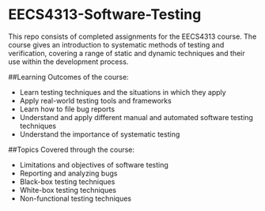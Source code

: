 # EECS4313-Software-Testing

This repo consists of completed assignments for the EECS4313 course.
The course gives an introduction to systematic methods of testing and verification, covering a range of static and dynamic techniques and their use within the development process.

##Learning Outcomes of the course:
* Learn testing techniques and the situations in which they apply
* Apply real-world testing tools and frameworks
* Learn how to file bug reports
* Understand and apply different manual and automated software testing techniques
* Understand the importance of systematic testing

##Topics Covered through the course:
* Limitations and objectives of software testing
* Reporting and analyzing bugs
* Black-box testing techniques
* White-box testing techniques
* Non-functional testing techniques
